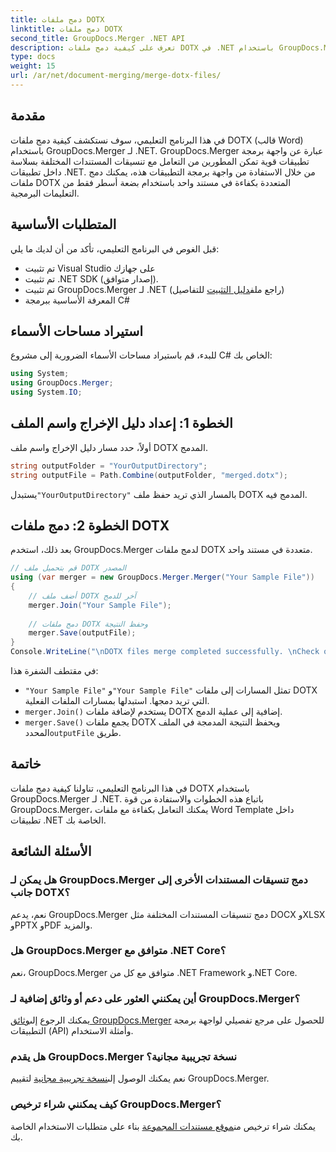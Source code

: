 ```yaml
---
title: دمج ملفات DOTX
linktitle: دمج ملفات DOTX
second_title: GroupDocs.Merger .NET API
description: تعرف على كيفية دمج ملفات DOTX في .NET باستخدام GroupDocs.Merger دون عناء. تعزيز قدرات معالجة المستندات الخاصة بك.
type: docs
weight: 15
url: /ar/net/document-merging/merge-dotx-files/
---
```

## مقدمة
في هذا البرنامج التعليمي، سوف نستكشف كيفية دمج ملفات DOTX (قالب Word) باستخدام GroupDocs.Merger لـ .NET. GroupDocs.Merger عبارة عن واجهة برمجة تطبيقات قوية تمكن المطورين من التعامل مع تنسيقات المستندات المختلفة بسلاسة داخل تطبيقات .NET. من خلال الاستفادة من واجهة برمجة التطبيقات هذه، يمكنك دمج ملفات DOTX المتعددة بكفاءة في مستند واحد باستخدام بضعة أسطر فقط من التعليمات البرمجية.
## المتطلبات الأساسية
قبل الغوص في البرنامج التعليمي، تأكد من أن لديك ما يلي:
- تم تثبيت Visual Studio على جهازك
- تم تثبيت .NET SDK (إصدار متوافق).
-  تم تثبيت GroupDocs.Merger لـ .NET (راجع ملف[دليل التثبيت](https://reference.groupdocs.com/merger/net/) للتفاصيل)
- المعرفة الأساسية ببرمجة C#

## استيراد مساحات الأسماء
للبدء، قم باستيراد مساحات الأسماء الضرورية إلى مشروع C# الخاص بك:
```csharp
using System; 
using GroupDocs.Merger;
using System.IO;
```
## الخطوة 1: إعداد دليل الإخراج واسم الملف
أولاً، حدد مسار دليل الإخراج واسم ملف DOTX المدمج.
```csharp
string outputFolder = "YourOutputDirectory";
string outputFile = Path.Combine(outputFolder, "merged.dotx");
```
 يستبدل`"YourOutputDirectory"` بالمسار الذي تريد حفظ ملف DOTX المدمج فيه.
## الخطوة 2: دمج ملفات DOTX
بعد ذلك، استخدم GroupDocs.Merger لدمج ملفات DOTX متعددة في مستند واحد.
```csharp
// قم بتحميل ملف DOTX المصدر
using (var merger = new GroupDocs.Merger.Merger("Your Sample File"))
{
    // أضف ملف DOTX آخر للدمج
    merger.Join("Your Sample File");
    
    // دمج ملفات DOTX وحفظ النتيجة
    merger.Save(outputFile);
}
Console.WriteLine("\nDOTX files merge completed successfully. \nCheck output in {0}", outputFolder);
```
في مقتطف الشفرة هذا:
- `"Your Sample File"` و`"Your Sample File"` تمثل المسارات إلى ملفات DOTX التي تريد دمجها. استبدلها بمسارات الملفات الفعلية.
- `merger.Join()` يستخدم لإضافة ملفات DOTX إضافية إلى عملية الدمج.
- `merger.Save()` يجمع ملفات DOTX ويحفظ النتيجة المدمجة في الملف المحدد`outputFile` طريق.

## خاتمة
في هذا البرنامج التعليمي، تناولنا كيفية دمج ملفات DOTX باستخدام GroupDocs.Merger لـ .NET. باتباع هذه الخطوات والاستفادة من قوة GroupDocs.Merger، يمكنك التعامل بكفاءة مع ملفات Word Template داخل تطبيقات .NET الخاصة بك.

## الأسئلة الشائعة
### هل يمكن لـ GroupDocs.Merger دمج تنسيقات المستندات الأخرى إلى جانب DOTX؟
نعم، يدعم GroupDocs.Merger دمج تنسيقات المستندات المختلفة مثل DOCX وXLSX وPPTX وPDF والمزيد.
### هل GroupDocs.Merger متوافق مع .NET Core؟
نعم، GroupDocs.Merger متوافق مع كل من .NET Framework و.NET Core.
### أين يمكنني العثور على دعم أو وثائق إضافية لـ GroupDocs.Merger؟
 يمكنك الرجوع إلى[وثائق GroupDocs.Merger](https://reference.groupdocs.com/merger/net/) للحصول على مرجع تفصيلي لواجهة برمجة التطبيقات (API) وأمثلة الاستخدام.
### هل يقدم GroupDocs.Merger نسخة تجريبية مجانية؟
 نعم يمكنك الوصول إلى[نسخة تجريبية مجانية](https://releases.groupdocs.com/) لتقييم GroupDocs.Merger.
### كيف يمكنني شراء ترخيص GroupDocs.Merger؟
 يمكنك شراء ترخيص من[موقع مستندات المجموعة](https://purchase.groupdocs.com/buy) بناء على متطلبات الاستخدام الخاصة بك.